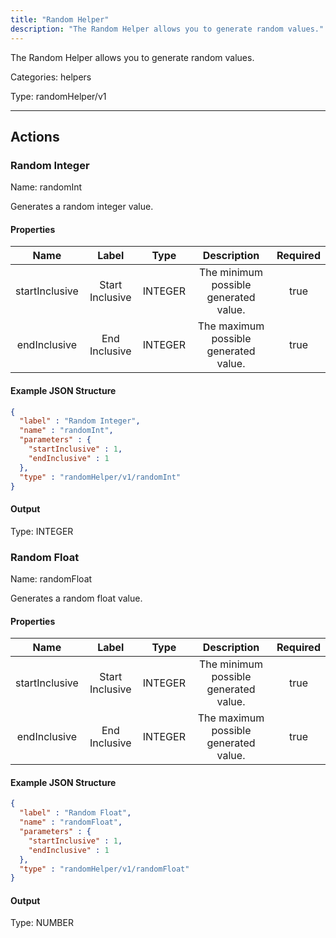 ```yaml
---
title: "Random Helper"
description: "The Random Helper allows you to generate random values."
---
```


The Random Helper allows you to generate random values.


Categories: helpers


Type: randomHelper/v1

<hr />




## Actions


### Random Integer
Name: randomInt

Generates a random integer value.

#### Properties

|      Name       |      Label     |     Type     |     Description     | Required |
|:---------------:|:--------------:|:------------:|:-------------------:|:--------:|
| startInclusive | Start Inclusive | INTEGER | The minimum possible generated value. | true |
| endInclusive | End Inclusive | INTEGER | The maximum possible generated value. | true |

#### Example JSON Structure
```json
{
  "label" : "Random Integer",
  "name" : "randomInt",
  "parameters" : {
    "startInclusive" : 1,
    "endInclusive" : 1
  },
  "type" : "randomHelper/v1/randomInt"
}
```

#### Output



Type: INTEGER








### Random Float
Name: randomFloat

Generates a random float value.

#### Properties

|      Name       |      Label     |     Type     |     Description     | Required |
|:---------------:|:--------------:|:------------:|:-------------------:|:--------:|
| startInclusive | Start Inclusive | INTEGER | The minimum possible generated value. | true |
| endInclusive | End Inclusive | INTEGER | The maximum possible generated value. | true |

#### Example JSON Structure
```json
{
  "label" : "Random Float",
  "name" : "randomFloat",
  "parameters" : {
    "startInclusive" : 1,
    "endInclusive" : 1
  },
  "type" : "randomHelper/v1/randomFloat"
}
```

#### Output



Type: NUMBER










